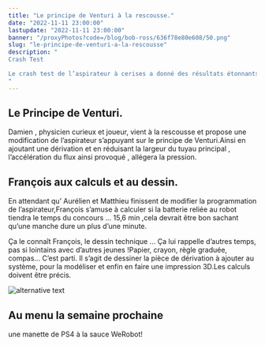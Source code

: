 ```yaml
---
title: "Le principe de Venturi à la rescousse."
date: "2022-11-11 23:00:00"
lastupdate: "2022-11-11 23:00:00"
banner: "/proxyPhotos?code=/blog/bob-ross/636f78e80e608/50.png"
slug: "le-principe-de-venturi-a-la-rescousse"
description: " 
Crash Test 

Le crash test de l’aspirateur à cerises a donné des résultats étonnants :les cerises ont été mises en charpie. Il faut revoir le système.
"
---
```


## Le Principe de Venturi.

Damien , physicien curieux et joueur, vient à la rescousse et propose une modification de l’aspirateur s’appuyant sur le principe de Venturi.Ainsi en ajoutant une dérivation et en réduisant la largeur du tuyau principal , l’accélération du flux ainsi provoqué , allégera la pression.

## François aux calculs et au dessin.

En attendant qu’ Aurélien et Matthieu finissent de modifier la programmation de l’aspirateur,François s’amuse à calculer si la batterie reliée au robot tiendra le temps du concours …
15,6 min ,cela devrait être bon sachant qu’une manche dure un plus d’une minute.

Ça le connaît François, le dessin technique … Ça lui rappelle d’autres temps, pas si lointains avec d’autres jeunes !Papier, crayon, règle graduée, compas… C’est parti. Il s’agit de dessiner la pièce de dérivation à ajouter au système, pour la modéliser et enfin en faire une impression 3D.Les calculs doivent être précis.

![alternative text](/proxyPhotos?code=/blog/bob-ross/636fc6d3a1b23/50.jpg)

## Au menu la semaine prochaine
   une manette de PS4 à la sauce WeRobot!
    